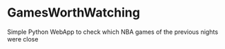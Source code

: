 # GamesWorthWatching
Simple Python WebApp to check which NBA games of the previous nights were close
